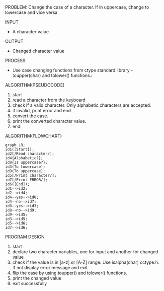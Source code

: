PROBLEM: Change the case of a character. If in uppercase, change to lowercase and vice versa

INPUT

- A character value

OUTPUT

- Changed character value

PROCESS

- Use case changing functions from ctype standard library - toupper(char) and tolower() functions.:

ALGORITHM(PSEUDOCODE)

1. start
2. read a character from the keyboard
3. check if a valid character. Only alphabetic characters are accepted.
4. if invalid, print error and end
5. convert the case.
6. print the converted character value.
7. end

ALGORITHM(FLOWCHART)

```mermaid
graph LR;
id1([Start]);
id2[/Read character/];
id4{Alphabetic?};
id8{Is uppercase?};
id3(To lowercase);
id9(To uppercase);
id5[/Print character/];
id7[/Print ERROR/];
id6([End]);
id1-->id2;
id2-->id4;
id4--yes-->id8;
id4--no-->id7;
id8--yes-->id3;
id8--no-->id9;
id9-->id5;
id3-->id5;
id5-->id6;
id7-->id6;
```

PROGRAM DESIGN

1. start
2. declare two character variables, one for input and another for changed value
3. check if the value is in [a-z] or [A-Z] range. Use isalpha(char) cctype.h. If not display error message and exit
4. flip the case by using toupper() and tolower() functions.
5. print the changed value
6. exit successfully

